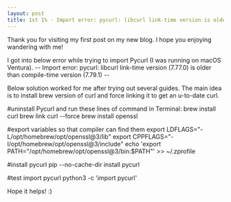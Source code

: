 ```yaml
---
layout: post
title: 1st 1% - Import error: pycurl: libcurl link-time version is older than compile-time version
---
```


Thank you for visiting my first post on my new blog. I hope you enjoying wandering with me!

I got into below error while trying to import Pycurl (I was running on macOS Ventura).
-- Import error: pycurl: libcurl link-time version (7.77.0) is older than compile-time version (7.79.1) --

Below solution worked for me after trying out several guides.
The main idea is to install brew version of curl and force linking it to get an u-to-date curl.


#uninstall Pycurl and run these lines of command in Terminal:
brew install curl
brew link curl --force
brew install openssl

#export variables so that compiler can find them
export LDFLAGS="-L/opt/homebrew/opt/openssl@3/lib"
export CPPFLAGS="-I/opt/homebrew/opt/openssl@3/include"
echo 'export PATH="/opt/homebrew/opt/openssl@3/bin:$PATH"' >> ~/.zprofile

#install pycurl
pip --no-cache-dir install pycurl

#test import pycurl
python3 -c 'import pycurl'

Hope it helps! :)
